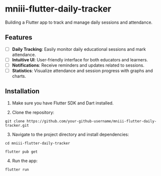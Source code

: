 # mniii-flutter-daily-tracker

Building a Flutter app to track and manage daily sessions and attendance.

## Features

- [ ] **Daily Tracking**: Easily monitor daily educational sessions and mark attendance.
- [ ] **Intuitive UI**: User-friendly interface for both educators and learners.
- [ ] **Notifications**: Receive reminders and updates related to sessions.
- [ ] **Statistics**: Visualize attendance and session progress with graphs and charts.

## Installation

1. Make sure you have Flutter SDK and Dart installed.

2. Clone the repository:

```
git clone https://github.com/your-github-username/mniii-flutter-daily-tracker.git
```

3. Navigate to the project directory and install dependencies:

```
cd mniii-flutter-daily-tracker

flutter pub get
```


4. Run the app:

```
flutter run
```
